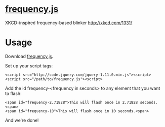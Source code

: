 [frequency.js](http://onloop.net/frequency)
============

XKCD-inspired frequency-based blinker http://xkcd.com/1331/

Usage
============

Download [frequency.js](https://raw.github.com/pranavrc/frequency/master/frequency.js "frequency.js").

Set up your script tags:

    <script src="http://code.jquery.com/jquery-1.11.0.min.js"><script>
    <script src="/path/to/frequency.js"><script>
  
Add the id frequency-&lt;frequency in seconds&gt; to any element that you want to flash:

    <span id="frequency-2.71828">This will flash once in 2.71828 seconds.<span>
    <span id="frequency-10">This will flash once in 10 seconds.<span>
    
And we're done!
